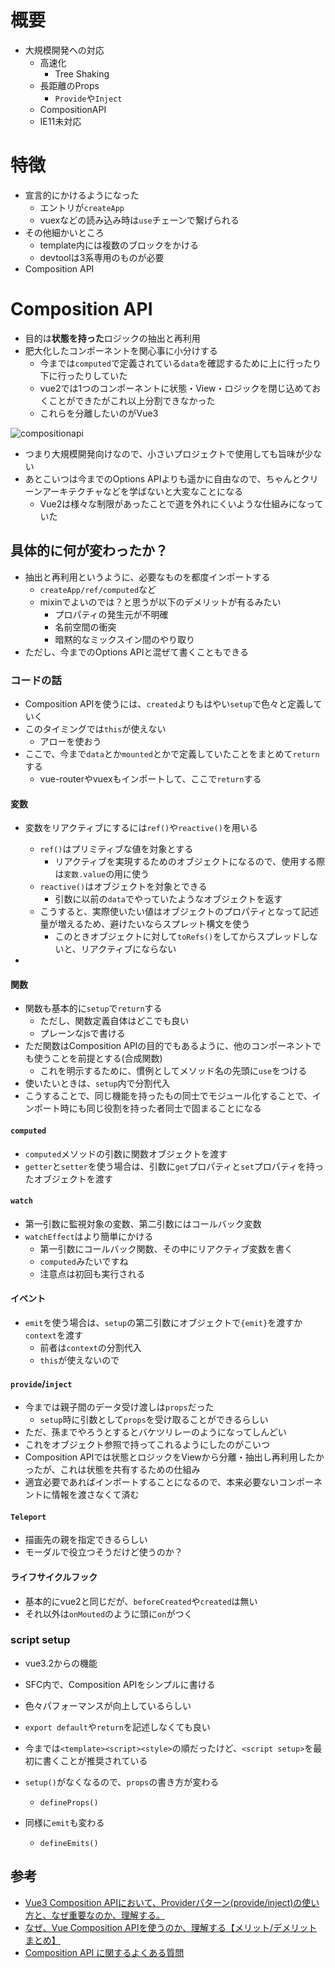 # 概要

- 大規模開発への対応
  - 高速化
    - Tree Shaking
  - 長距離のProps
    - `Provide`や`Inject`
  - CompositionAPI
  - IE11未対応

# 特徴

- 宣言的にかけるようになった
  - エントリが`createApp`
  - vuexなどの読み込み時は`use`チェーンで繋げられる
- その他細かいところ
  - template内には複数のブロックをかける
  - devtoolは3系専用のものが必要
- Composition API

# Composition API

- 目的は**状態を持った**ロジックの抽出と再利用
- 肥大化したコンポーネントを関心事に小分けする
  - 今までは`computed`で定義されている`data`を確認するために上に行ったり下に行ったりしていた
  - vue2では1つのコンポーネントに状態・View・ロジックを閉じ込めておくことができたがこれ以上分割できなかった
  - これらを分離したいのがVue3

![compositionapi](https://ja.vuejs.org/assets/composition-api-after.e3f2c350.png)

- つまり大規模開発向けなので、小さいプロジェクトで使用しても旨味が少ない
- あとこいつは今までのOptions APIよりも遥かに自由なので、ちゃんとクリーンアーキテクチャなどを学ばないと大変なことになる
  - Vue2は様々な制限があったことで道を外れにくいような仕組みになっていた

## 具体的に何が変わったか？

- 抽出と再利用というように、必要なものを都度インポートする
  - `createApp/ref/computed`など
  - mixinでよいのでは？と思うが以下のデメリットが有るみたい
    - プロパティの発生元が不明確
    - 名前空間の衝突
    - 暗黙的なミックスイン間のやり取り
- ただし、今までのOptions APIと混ぜて書くこともできる

### コードの話

- Composition APIを使うには、`created`よりもはやい`setup`で色々と定義していく
- このタイミングでは`this`が使えない
  - アローを使おう
- ここで、今まで`data`とか`mounted`とかで定義していたことをまとめて`return`する
  - vue-routerやvuexもインポートして、ここで`return`する

#### 変数

- 変数をリアクティブにするには`ref()`や`reactive()`を用いる
  - `ref()`はプリミティブな値を対象とする
    - リアクティブを実現するためのオブジェクトになるので、使用する際は`変数.value`の用に使う
  - `reactive()`はオブジェクトを対象とできる
    - 引数に以前の`data`でやっていたようなオブジェクトを返す
  - こうすると、実際使いたい値はオブジェクトのプロパティとなって記述量が増えるため、避けたいならスプレット構文を使う
    - このときオブジェクトに対して`toRefs()`をしてからスプレッドしないと、リアクティブにならない

-

#### 関数

- 関数も基本的に`setup`で`return`する
  - ただし、関数定義自体はどこでも良い
  - プレーンなjsで書ける
- ただ関数はComposition APIの目的でもあるように、他のコンポーネントでも使うことを前提とする(合成関数)
  - これを明示するために、慣例としてメソッド名の先頭に`use`をつける
- 使いたいときは、`setup`内で分割代入
- こうすることで、同じ機能を持ったもの同士でモジュール化することで、インポート時にも同じ役割を持った者同士で固まることになる

#### `computed`

- `computed`メソッドの引数に関数オブジェクトを渡す
- `getter`と`setter`を使う場合は、引数に`get`プロパティと`set`プロパティを持ったオブジェクトを渡す

#### `watch`

- 第一引数に監視対象の変数、第二引数にはコールバック変数
- `watchEffect`はより簡単にかける
  - 第一引数にコールバック関数、その中にリアクティブ変数を書く
  - `computed`みたいですね
  - 注意点は初回も実行される

#### イベント

- `emit`を使う場合は、`setup`の第二引数にオブジェクトで`{emit}`を渡すか`context`を渡す
  - 前者は`context`の分割代入
  - `this`が使えないので

#### `provide`/`inject`

- 今までは親子間のデータ受け渡しは`props`だった
  - `setup`時に引数として`props`を受け取ることができるらしい
- ただ、孫までやろうとするとバケツリレーのようになってしんどい
- これをオブジェクト参照で持ってこれるようにしたのがこいつ
- Composition APIでは状態とロジックをViewから分離・抽出し再利用したかったが、これは状態を共有するための仕組み
- 適宜必要であればインポートすることになるので、本来必要ないコンポーネントに情報を渡さなくて済む

#### `Teleport`

- 描画先の親を指定できるらしい
- モーダルで役立つそうだけど使うのか？

#### ライフサイクルフック

- 基本的にvue2と同じだが、`beforeCreated`や`created`は無い
- それ以外は`onMouted`のように頭に`on`がつく

### script setup

- vue3.2からの機能
- SFC内で、Composition APIをシンプルに書ける
- 色々パフォーマンスが向上しているらしい

- `export default`や`return`を記述しなくても良い
- 今までは`<template><script><style>`の順だったけど、`<script setup>`を最初に書くことが推奨されている
- `setup()`がなくなるので、`props`の書き方が変わる
  - `defineProps()`
- 同様に`emit`も変わる
  - `defineEmits()`

## 参考

- [Vue3 Composition APIにおいて、Providerパターン(provide/inject)の使い方と、なぜ重要なのか、理解する。](https://qiita.com/karamage/items/4bc90f637487d3fcecf0)
- [なぜ、Vue Composition APIを使うのか、理解する【メリット/デメリットまとめ】](https://qiita.com/karamage/items/7721c8cac149d60d4c4a)
- [Composition API に関するよくある質問](https://ja.vuejs.org/guide/extras/composition-api-faq.html)
